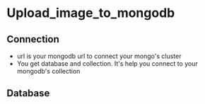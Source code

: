 # Upload_image_to_mongodb
## Connection 
- url is your mongodb url to connect your mongo's cluster
- You get database and collection. It's help you connect to your mongodb's collection
## Database
